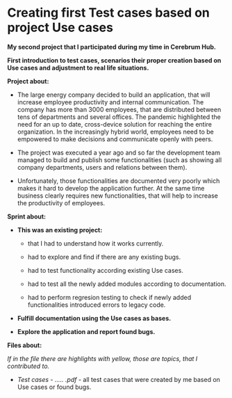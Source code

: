 # Creating first Test cases based on project Use cases

<b>My second project that I participated during my time in Cerebrum Hub.

First introduction to test cases, scenarios their proper creation based on Use cases and adjustment to real life situations.

Project about:</b>

  - The large energy company decided to build an application, that will increase employee productivity and internal communication. The company has more than 3000 employees, that are distributed between tens of departments and several offices. The pandemic highlighted the need for an up to date, cross-device solution for reaching the entire organization. In the increasingly hybrid world, employees need to be empowered to make decisions and communicate openly with peers.
  
  - The project was executed a year ago and so far the development team managed to build and publish some functionalities (such as showing all company departments, users and relations between them).

  - Unfortunately, those functionalities are documented very poorly which makes it hard to develop the application further. At the same time business clearly requires new functionalities, that will help to increase the productivity of employees.

<b>Sprint about:

  - This was an existing project: </b>

    - that I had to understand how it works currently.
  
    - had to explore and find if there are any existing bugs.
  
    - had to test functionality according existing Use cases.
  
    - had to test all the newly added modules according to documentation.
  
    - had to perform regresion testing to check if newly added functionalities introduced errors to legacy code.

  - <b>Fulfill documentation using the Use cases as bases.
  
  - Explore the application and report found bugs.</b>
  
<b>Files about:</b>

  <i>If in the file there are highlights with yellow, those are topics, that I contributed to.</i>

  - <i>Test cases - ..... .pdf</i> - all test cases that were created by me based on Use cases or found bugs.
